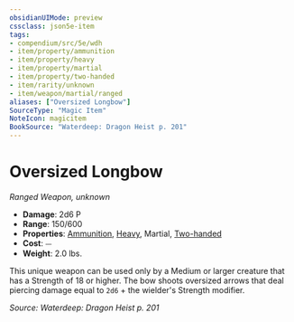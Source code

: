 ```yaml
---
obsidianUIMode: preview
cssclass: json5e-item
tags:
- compendium/src/5e/wdh
- item/property/ammunition
- item/property/heavy
- item/property/martial
- item/property/two-handed
- item/rarity/unknown
- item/weapon/martial/ranged
aliases: ["Oversized Longbow"]
SourceType: "Magic Item"
NoteIcon: magicitem
BookSource: "Waterdeep: Dragon Heist p. 201"
---
```

# Oversized Longbow
*Ranged Weapon, unknown*  

- **Damage**: 2d6 P
- **Range**: 150/600
- **Properties**: [Ammunition](/2-Mechanics/CLI/rules/item-properties.md#Ammunition), [Heavy](/2-Mechanics/CLI/rules/item-properties.md#Heavy), Martial, [Two-handed](/2-Mechanics/CLI/rules/item-properties.md#Two-handed)
- **Cost**: ⏤
- **Weight**: 2.0 lbs.

This unique weapon can be used only by a Medium or larger creature that has a Strength of 18 or higher. The bow shoots oversized arrows that deal piercing damage equal to `2d6` + the wielder's Strength modifier.

*Source: Waterdeep: Dragon Heist p. 201*